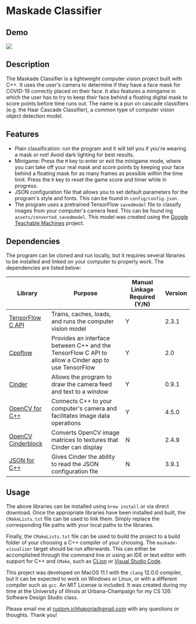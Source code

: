 # Maskade Classifier

## Demo

![](./assets/demo.gif)

## Description

The Maskade Classifier is a lightweight computer vision project built with C++. It uses the user's camera to determine if they have a face mask for COVID-19 correctly placed on their face. It also features a minigame in which the user has to try to keep their face behind a floating digital mask to score points before time runs out. The name is a pun on cascade classifiers (e.g. the Haar Cascade Classifier), a common type of computer vision object detection model. 

## Features

- Plain classification: run the program and it will tell you if you're wearing a mask or not! Avoid dark lighting for best results. 
- Minigame: Press the `M` key to enter or exit the minigame mode, where you can take off your real mask and score points by keeping your face behind a floating mask for as many frames as possible within the time limit. Press the `R` key to reset the game score and timer while in progress. 
- JSON configuration file that allows you to set default parameters for the program's style and fonts. This can be found in `config/config.json`.
- The program uses a pretrained TensorFlow `savedmodel` file to classify images from your computer's camera feed. This can be found ing `assets/converted_savedmodel`. This model was created using the [Google Teachable Machines](https://teachablemachine.withgoogle.com/) project. 

## Dependencies

The program can be cloned and run locally, but it requires several libraries to be installed and linked on your computer to properly work. The dependencies are listed below: 

| Library | Purpose | Manual Linkage Required (Y/N) | Version |
| ------- | ------- | ------------------------- | ------- |
| [TensorFlow C API](https://www.tensorflow.org/install/lang_c) | Trains, caches, loads, and runs the computer vision model | Y | 2.3.1 |
| [Cppflow](https://github.com/serizba/cppflow) | Provides an interface between C++ and the TensorFlow C API to allow a Cinder app to use TensorFlow | Y | 2.0 |
| [Cinder](https://libcinder.org/) | Allows the program to draw the camera feed and text to a window | Y | 0.9.1 |
| [OpenCV for C++](https://docs.opencv.org/master/d9/df8/tutorial_root.html) | Connects C++ to your computer's camera and facilitates image data operations | Y | 4.5.0 |
| [OpenCV Cinderblock](https://github.com/cinder/Cinder-OpenCV) | Converts OpenCV image matrices to textures that Cinder can display | N | 2.4.9 |
| [JSON for C++](https://github.com/nlohmann/json) | Gives Cinder the ability to read the JSON configuration file | N | 3.9.1 |

## Usage

The above libraries can be installed using `brew install` or via direct download. Once the appropriate libraries have been installed and built, the `CMakeLists.txt` file can be used to link them. Simply replace the corresponding file paths with your local paths to the libraries. 

Finally, the `CMakeLists.txt` file can be used to build the project to a build folder of your choosing a C++ compiler of your choosing. The `maskade-visualizer` target should be run afterwards. This can either be accomplished through the command line or using an IDE or text editor with support for C++ and `CMake`, such as [CLion](https://www.jetbrains.com/clion/) or [Visual Studio Code](https://code.visualstudio.com/). 

This project was developed on MacOS 11.1 with the `clang` 12.0.0 compiler, but it can be expected to work on Windows or Linux, or with a different compiler such as `gcc`. An MIT License is included. It was created during my time at the University of Illinois at Urbana-Champaign for my CS 126: Software Design Studio class. 

Please email me at rustom.ichhaporia@gmail.com with any questions or thoughts. Thank you! 